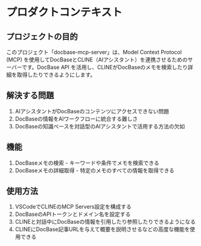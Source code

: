 # プロダクトコンテキスト

## プロジェクトの目的
このプロジェクト「docbase-mcp-server」は、Model Context Protocol (MCP) を使用してDocBaseとCLINE（AIアシスタント）を連携させるためのサーバーです。DocBase API を活用し、CLINEがDocBaseのメモを検索したり詳細を取得したりできるようにします。

## 解決する問題
1. AIアシスタントがDocBaseのコンテンツにアクセスできない問題
2. DocBaseの情報をAIワークフローに統合する難しさ
3. DocBaseの知識ベースを対話型のAIアシスタントで活用する方法の欠如

## 機能
1. DocBaseメモの検索 - キーワードや条件でメモを検索できる
2. DocBaseメモの詳細取得 - 特定のメモのすべての情報を取得できる

## 使用方法
1. VSCodeでCLINEのMCP Servers設定を構成する
2. DocBaseのAPIトークンとドメイン名を設定する
3. CLINEと対話中にDocBaseの情報を引用したり参照したりできるようになる
4. CLINEにDocBase記事URLを与えて概要を説明させるなどの高度な機能を使用できる
